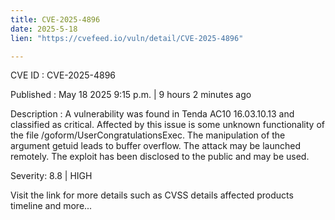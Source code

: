 ```yaml
---
title: CVE-2025-4896
date: 2025-5-18
lien: "https://cvefeed.io/vuln/detail/CVE-2025-4896"

---
```


CVE ID : CVE-2025-4896

Published :  May 18
2025
9:15 p.m. | 9 hours
2 minutes ago

Description : A vulnerability was found in Tenda AC10 16.03.10.13 and classified as critical. Affected by this issue is some unknown functionality of the file /goform/UserCongratulationsExec. The manipulation of the argument getuid leads to buffer overflow. The attack may be launched remotely. The exploit has been disclosed to the public and may be used.

Severity: 8.8 | HIGH

Visit the link for more details
such as CVSS details
affected products
timeline
and more...
